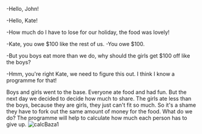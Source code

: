 -Hello, John!

-Hello, Kate!

-How much do I have to lose for our holiday, the food was lovely!

-Kate, you owe $100 like the rest of us. -You owe $100.

-But you boys eat more than we do, why should the girls get $100 off like the boys? 

-Hmm, you're right Kate, we need to figure this out. I think I know a programme for that!



Boys and girls went to the base. Everyone ate food and had fun. 
But the next day we decided to decide how much to share. 
The girls ate less than the boys, because they are girls, they just can't fit so much.
So it's a shame they have to fork out the same amount of money for the food. What do we do?
The programme will help to calculate how much each person has to give up.
![calcBaza1](https://github.com/lyurf/CalcBaza/assets/68352440/94ec6827-511b-46cd-9df3-59ecec2ffbfe)
